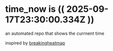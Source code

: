 # time_now is (( 2025-09-17T23:30:00.334Z ))

an automated repo that shows the currnent time

inspired by [breakingheatmap](https://github.com/breakingheatmap/breakingheatmap)